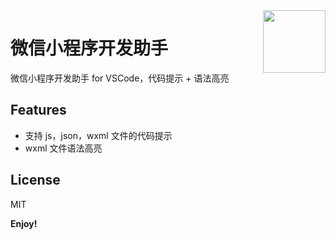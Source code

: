 <img src="https://github.com/overtrue/vscode-miniapp-helper/blob/master/assets/images/logo.png" align="right" width="100"/>
<h1 align="left">微信小程序开发助手</h1>

微信小程序开发助手 for VSCode，代码提示 + 语法高亮

## Features

- 支持 js，json，wxml 文件的代码提示
- wxml 文件语法高亮

## License

MIT

**Enjoy!**
